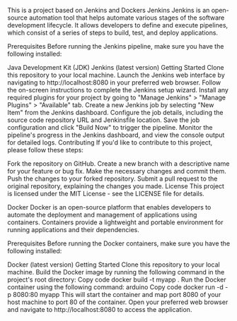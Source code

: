 This is a project based on Jenkins and Dockers
Jenkins
Jenkins is an open-source automation tool that helps automate various stages of the software development lifecycle. It allows developers to define and execute pipelines, which consist of a series of steps to build, test, and deploy applications.

Prerequisites
Before running the Jenkins pipeline, make sure you have the following installed:

Java Development Kit (JDK)
Jenkins (latest version)
Getting Started
Clone this repository to your local machine.
Launch the Jenkins web interface by navigating to http://localhost:8080 in your preferred web browser.
Follow the on-screen instructions to complete the Jenkins setup wizard.
Install any required plugins for your project by going to "Manage Jenkins" > "Manage Plugins" > "Available" tab.
Create a new Jenkins job by selecting "New Item" from the Jenkins dashboard.
Configure the job details, including the source code repository URL and Jenkinsfile location.
Save the job configuration and click "Build Now" to trigger the pipeline.
Monitor the pipeline's progress in the Jenkins dashboard, and view the console output for detailed logs.
Contributing
If you'd like to contribute to this project, please follow these steps:

Fork the repository on GitHub.
Create a new branch with a descriptive name for your feature or bug fix.
Make the necessary changes and commit them.
Push the changes to your forked repository.
Submit a pull request to the original repository, explaining the changes you made.
License
This project is licensed under the MIT License - see the LICENSE file for details.

Docker
Docker is an open-source platform that enables developers to automate the deployment and management of applications using containers. Containers provide a lightweight and portable environment for running applications and their dependencies.

Prerequisites
Before running the Docker containers, make sure you have the following installed:

Docker (latest version)
Getting Started
Clone this repository to your local machine.
Build the Docker image by running the following command in the project's root directory:
Copy code
docker build -t myapp .
Run the Docker container using the following command:
arduino
Copy code
docker run -d -p 8080:80 myapp
This will start the container and map port 8080 of your host machine to port 80 of the container.
Open your preferred web browser and navigate to http://localhost:8080 to access the application.
